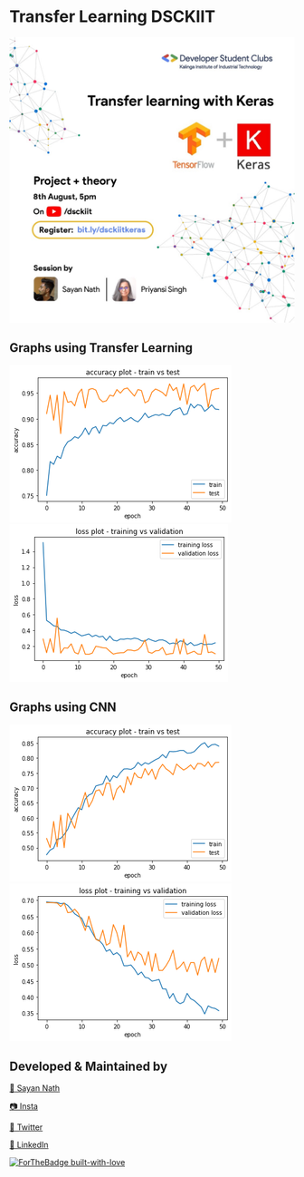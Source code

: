 # Transfer Learning DSCKIIT

<img src="poster.jpeg">

## Graphs using Transfer Learning

<img src="Graphs/1.png">
<img src="Graphs/2.png">

## Graphs using CNN
<img src="Graphs/3.png">
<img src="Graphs/4.png">

## Developed & Maintained by

[👨 Sayan Nath](https://sayan-nath.web.app/)

[📷 Insta](https://www.instagram.com/sayannath235/)

[🐤 Twitter](https://twitter.com/SayanNa20204009)

[🧳 LinkedIn](https://www.linkedin.com/in/sayan-nath-15a989182/)

[![ForTheBadge built-with-love](http://ForTheBadge.com/images/badges/built-with-love.svg)](https://github.com/sayannath)
